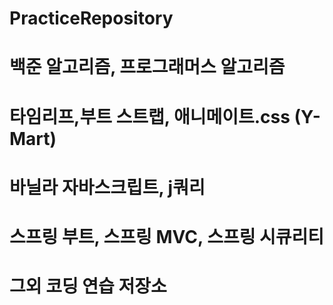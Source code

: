 # PracticeRepository
# 백준 알고리즘, 프로그래머스 알고리즘
# 타임리프,부트 스트랩, 애니메이트.css (Y-Mart)
# 바닐라 자바스크립트, j쿼리
# 스프링 부트, 스프링 MVC, 스프링 시큐리티
# 그외 코딩 연습 저장소